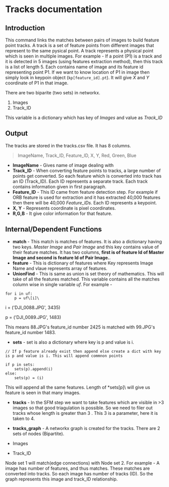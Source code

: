 # Tracks documentation

## Introduction
This command links the matches between pairs of images to build feature point tracks. A track is a set of feature points from different images that represent to the same pysical point.  A track represents a physical point which is seen in multiple images. For example - If a point (P1) is a track and it is detected in 5 images (using features extraction method), then this track is a list of length 5. Each contains name of image and its feature id representing point P1. If we want to know location of P1 in image then simply look in keypoin object (`kp[feature_id].pt`). It will give *X* and *Y* coordinate of P1 in that image.

There are two biparite (two sets) in networkx. 
1. Images
2. Track_ID

This variable is a dictionary which has key of *Images* and value as *Track_ID*

## Output
The tracks are stored in the tracks.csv file. It has 8 columns.
> ImageName, Track_ID, Feature_ID, X, Y, Red, Green, Blue

* **ImageName** - Gives name of image dealing with
* **Track_ID** - When converting feature points to tracks, a large number of points get converted. So each feature which is converted into track has an ID (Track_ID). Each ID represents a separate track. Each track contains information given in first paragraph.
* **Feature_ID** - This ID came from feature detection step. For example if ORB feature is used for extraction and it has extracted 40,000 features then there will be 40,000 *Feature_IDs*. Each ID represents a keypoint.
* **X, Y** - Represents coordinate is pixel coordinates.
* **R,G,B** - It give color information for that feature.

## Internal/Dependent Functions
* **match**  - This match is matches of features. It is also a dictionary having two keys. *Master Image* and *Pair Image* and this key contains value of their feature matches. It has two columns, **first is of feature Id of Master Image and second is feature Id of Pair Image.**. 
* **feature** - This is dictionary of features where Key represents Image Name and vlaue represents array of features.
* **UnionFind** - This is same as union is set theory of mathematics. This will take of all the features matched. This variable contains all the matches column wise in single variable *uf*. For example - 

```
for i in uf:
	p = uf\[i]\
```
i = ('DJI_0088.JPG', 3435)

p = ('DJI_0089.JPG', 1483)

This means 88.JPG's feature_id number 2425 is matched with 99.JPG's feature_id number 1483.

* **sets** -  set is also a dictionary where key is p and value is i. 

```
// If p feature already exist then append else create a dict with key is p and value is i. This will append commnon points

if p in sets: 
	sets(p).append(i)
else:
	sets(p) = (i)
```

This will append all the same features. Length of *sets\[p]\ will give us feature is seen in that many images.

* **tracks** - In the SFM step we want to take features which are visible in >3 images so that good triagulation is possible. So we need to filer out tracks whose length is greater than 3 . This 3 is a parameter, here it is taken to 4.

* **tracks_graph** - A networkx graph is created for the tracks. There are 2 sets of nodes (Bipartite). 

* Images
* Track_ID

Node set 1 will match(edge connections) with Node set 2. For example - A image has number of features, and thus matches. These matches are converted into tracks. So each image has number of tracks (ID). So the graph represents this image and track_ID relationship. 

